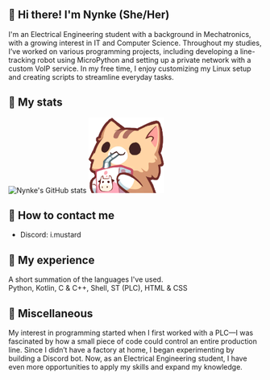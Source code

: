 ## 🩵 Hi there! I'm Nynke (She/Her)
I'm an Electrical Engineering student with a background in Mechatronics, with a growing interest in IT and Computer Science.
Throughout my studies, I’ve worked on various programming projects, including developing a line-tracking robot using MicroPython and setting up a private network with a custom VoIP service.
In my free time, I enjoy customizing my Linux setup and creating scripts to streamline everyday tasks.

## 🩷 My stats
![Nynke's GitHub stats](https://github-readme-stats.vercel.app/api?username=Mustard4868&show_icons=true&theme=tokyonight)
<img src="https://raw.githubusercontent.com/Mustard4868/Mustard4868/main/neko-sip.png" width="150" alt="Cat taking a sippy sticker">

## 🤍 How to contact me
* Discord:  i.mustard

## 🩷 My experience
A short summation of the languages I've used.\
Python, Kotlin, C & C++, Shell, ST (PLC), HTML & CSS

## 🩵 Miscellaneous
My interest in programming started when I first worked with a PLC—I was fascinated by how a small piece of code could control an entire production line.
Since I didn’t have a factory at home, I began experimenting by building a Discord bot.
Now, as an Electrical Engineering student, I have even more opportunities to apply my skills and expand my knowledge.
